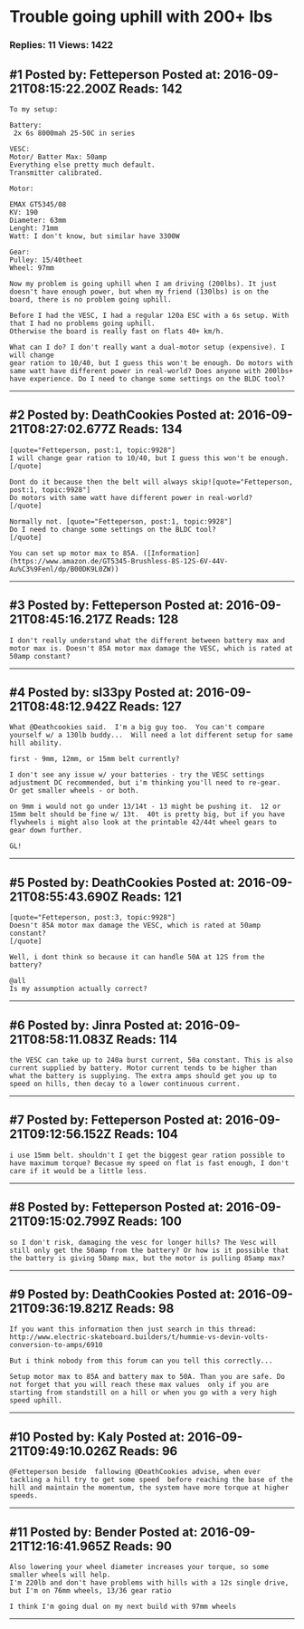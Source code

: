 # Trouble going uphill with 200+ lbs

### Replies: 11 Views: 1422

## \#1 Posted by: Fetteperson Posted at: 2016-09-21T08:15:22.200Z Reads: 142

```
To my setup:

Battery:
 2x 6s 8000mah 25-50C in series

VESC:
Motor/ Batter Max: 50amp
Everything else pretty much default.
Transmitter calibrated.

Motor:

EMAX GT5345/08
KV: 190
Diameter: 63mm
Lenght: 71mm
Watt: I don't know, but similar have 3300W

Gear:
Pulley: 15/40theet
Wheel: 97mm

Now my problem is going uphill when I am driving (200lbs). It just doesn't have enough power, but when my friend (130lbs) is on the board, there is no problem going uphill.

Before I had the VESC, I had a regular 120a ESC with a 6s setup. With that I had no problems going uphill.
Otherwise the board is really fast on flats 40+ km/h.

What can I do? I don't really want a dual-motor setup (expensive). I will change 
gear ration to 10/40, but I guess this won't be enough. Do motors with 
same watt have different power in real-world? Does anyone with 200lbs+ 
have experience. Do I need to change some settings on the BLDC tool?
```

---
## \#2 Posted by: DeathCookies Posted at: 2016-09-21T08:27:02.677Z Reads: 134

```
[quote="Fetteperson, post:1, topic:9928"]
I will change gear ration to 10/40, but I guess this won't be enough.
[/quote]

Dont do it because then the belt will always skip![quote="Fetteperson, post:1, topic:9928"]
Do motors with same watt have different power in real-world?
[/quote]

Normally not. [quote="Fetteperson, post:1, topic:9928"]
Do I need to change some settings on the BLDC tool?
[/quote]

You can set up motor max to 85A. ([Information](https://www.amazon.de/GT5345-Brushless-8S-12S-6V-44V-Au%C3%9Fenl/dp/B00DK9L0ZW))
```

---
## \#3 Posted by: Fetteperson Posted at: 2016-09-21T08:45:16.217Z Reads: 128

```
I don't really understand what the different between battery max and motor max is. Doesn't 85A motor max damage the VESC, which is rated at 50amp constant?
```

---
## \#4 Posted by: sl33py Posted at: 2016-09-21T08:48:12.942Z Reads: 127

```
What @Deathcookies said.  I'm a big guy too.  You can't compare yourself w/ a 130lb buddy...  Will need a lot different setup for same hill ability.

first - 9mm, 12mm, or 15mm belt currently?

I don't see any issue w/ your batteries - try the VESC settings adjustment DC recommended, but i'm thinking you'll need to re-gear.  Or get smaller wheels - or both.

on 9mm i would not go under 13/14t - 13 might be pushing it.  12 or 15mm belt should be fine w/ 13t.  40t is pretty big, but if you have flywheels i might also look at the printable 42/44t wheel gears to gear down further.

GL!
```

---
## \#5 Posted by: DeathCookies Posted at: 2016-09-21T08:55:43.690Z Reads: 121

```
[quote="Fetteperson, post:3, topic:9928"]
Doesn't 85A motor max damage the VESC, which is rated at 50amp constant?
[/quote]

Well, i dont think so because it can handle 50A at 12S from the battery?

@all
Is my assumption actually correct?
```

---
## \#6 Posted by: Jinra Posted at: 2016-09-21T08:58:11.083Z Reads: 114

```
the VESC can take up to 240a burst current, 50a constant. This is also current supplied by battery. Motor current tends to be higher than what the battery is supplying. The extra amps should get you up to speed on hills, then decay to a lower continuous current.
```

---
## \#7 Posted by: Fetteperson Posted at: 2016-09-21T09:12:56.152Z Reads: 104

```
i use 15mm belt. shouldn't I get the biggest gear ration possible to have maximum torque? Becasue my speed on flat is fast enough, I don't care if it would be a little less.
```

---
## \#8 Posted by: Fetteperson Posted at: 2016-09-21T09:15:02.799Z Reads: 100

```
so I don't risk, damaging the vesc for longer hills? The Vesc will still only get the 50amp from the battery? Or how is it possible that the battery is giving 50amp max, but the motor is pulling 85amp max?
```

---
## \#9 Posted by: DeathCookies Posted at: 2016-09-21T09:36:19.821Z Reads: 98

```
If you want this information then just search in this thread:
http://www.electric-skateboard.builders/t/hummie-vs-devin-volts-conversion-to-amps/6910

But i think nobody from this forum can you tell this correctly...

Setup motor max to 85A and battery max to 50A. Than you are safe. Do not forget that you will reach these max values  only if you are starting from standstill on a hill or when you go with a very high speed uphill.
```

---
## \#10 Posted by: Kaly Posted at: 2016-09-21T09:49:10.026Z Reads: 96

```
@Fetteperson beside  fallowing @DeathCookies advise, when ever tackling a hill try to get some speed  before reaching the base of the hill and maintain the momentum, the system have more torque at higher speeds.
```

---
## \#11 Posted by: Bender Posted at: 2016-09-21T12:16:41.965Z Reads: 90

```
Also lowering your wheel diameter increases your torque, so some smaller wheels will help.
I'm 220lb and don't have problems with hills with a 12s single drive, but I'm on 76mm wheels, 13/36 gear ratio

I think I'm going dual on my next build with 97mm wheels
```

---
